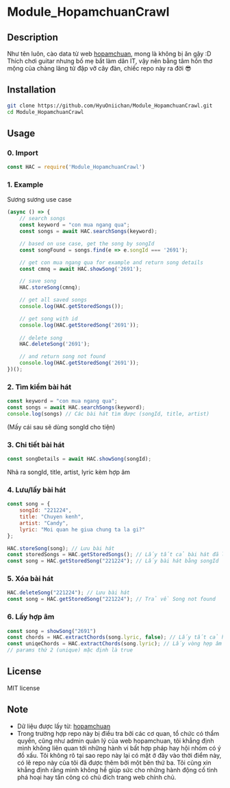 # Module_HopamchuanCrawl

## Description 
Như tên luôn, cào data từ web [hopamchuan](https://hopamchuan.com/), mong là không bị ăn gậy :D   
Thích chơi guitar nhưng bố mẹ bắt làm dân IT, vậy nên bằng tâm hồn thơ mộng của chàng lãng tử đập vỡ cây đàn, chiếc repo này ra đời 😎 

## Installation 
```bash
git clone https://github.com/HyuOniichan/Module_HopamchuanCrawl.git
cd Module_HopamchuanCrawl
```

## Usage 

### 0. Import 
```javascript
const HAC = require('Module_HopamchuanCrawl')
```

### 1. Example 
Sương sương use case 
```javascript 
(async () => {
    // search songs 
    const keyword = "con mua ngang qua";
    const songs = await HAC.searchSongs(keyword);

    // based on use case, get the song by songId 
    const songFound = songs.find(e => e.songId === '2691'); 

    // get con mua ngang qua for example and return song details 
    const cmnq = await HAC.showSong('2691'); 

    // save song 
    HAC.storeSong(cmnq); 

    // get all saved songs 
    console.log(HAC.getStoredSongs()); 

    // get song with id 
    console.log(HAC.getStoredSong('2691')); 
    
    // delete song 
    HAC.deleteSong('2691'); 

    // and return song not found 
    console.log(HAC.getStoredSong('2691')); 
})();
```

### 2. Tìm kiểm bài hát 
```javascript
const keyword = "con mua ngang qua";
const songs = await HAC.searchSongs(keyword);
console.log(songs) // Các bài hát tìm được (songId, title, artist)
```
(Mấy cái sau sẽ dùng songId cho tiện)

### 3. Chi tiết bài hát 
```javascript 
const songDetails = await HAC.showSong(songId);
```
Nhả ra songId, title, artist, lyric kèm hợp âm 

### 4. Lưu/lấy bài hát
```javascript 
const song = {
    songId: "221224",
    title: "Chuyen kenh",
    artist: "Candy",
    lyric: "Moi quan he giua chung ta la gi?"
};

HAC.storeSong(song); // Lưu bài hát
const storedSongs = HAC.getStoredSongs(); // Lấy tất cả bài hát đã lưu
const song = HAC.getStoredSong("221224"); // Lấy bài hát bằng songId 
```

### 5. Xóa bài hát 
```javascript 
HAC.deleteSong("221224"); // Lưu bài hát
const song = HAC.getStoredSong("221224"); // Trả về Song not found
```

### 6. Lấy hợp âm
```javascript 
const song = showSong("2691")
const chords = HAC.extractChords(song.lyric, false); // Lấy tất cả hợp âm 
const uniqeChords = HAC.extractChords(song.lyric); // Lấy vòng hợp âm cơ bản 
// params thứ 2 (unique) mặc định là true
```

## License 
MIT license 

## Note 
+ Dữ liệu được lấy từ: [hopamchuan](https://hopamchuan.com/)
+ Trong trường hợp repo này bị điều tra bởi các cơ quan, tổ chức có thẩm quyền, cũng như admin quản lý của web hopamchuan,
tôi khẳng định mình không liên quan tới những hành vi bất hợp pháp hay hội nhóm có ý đồ xấu. Tôi không rõ tại sao repo này
lại có mặt ở đây vào thời điểm này, có lẽ repo này của tôi đã được thêm bởi một bên thứ ba. Tôi cũng xin khẳng định rằng
mình không hề giúp sức cho những hành động cố tình phá hoại hay tấn công có chủ đích trang web chính chủ. 







